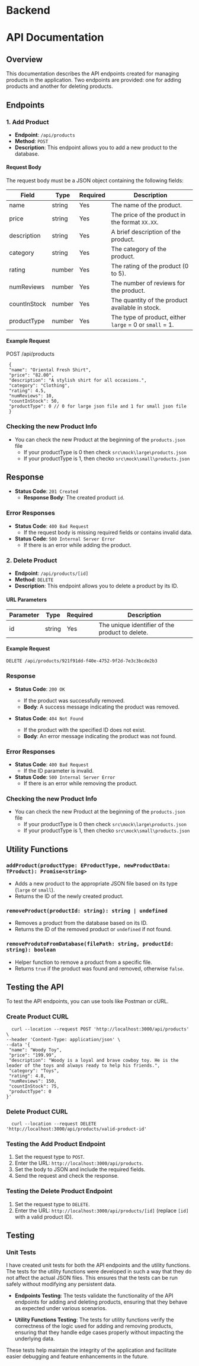 # Backend

# API Documentation

## Overview

This documentation describes the API endpoints created for managing products in the application. Two endpoints are provided: one for adding products and another for deleting products.

## Endpoints

### 1. Add Product

- **Endpoint**: `/api/products`
- **Method**: `POST`
- **Description**: This endpoint allows you to add a new product to the database.

#### Request Body

The request body must be a JSON object containing the following fields:

| Field        | Type   | Required | Description                                             |
| ------------ | ------ | -------- | --------------------------------------------------------|
| name         | string | Yes      | The name of the product.                                |
| price        | string | Yes      | The price of the product in the format `XX.XX`.         |
| description  | string | Yes      | A brief description of the product.                     |
| category     | string | Yes      | The category of the product.                            |
| rating       | number | Yes      | The rating of the product (0 to 5).                     |
| numReviews   | number | Yes      | The number of reviews for the product.                  |
| countInStock | number | Yes      | The quantity of the product available in stock.         |
| productType  | number | Yes      | The type of product, either `large` = 0 or `small` = 1. |

#### Example Request

POST /api/products
 ```
  {
  "name": "Oriental Fresh Shirt",
  "price": "82.00",
  "description": "A stylish shirt for all occasions.",
  "category": "Clothing",
  "rating": 4.5,
  "numReviews": 10,
  "countInStock": 50,
  "productType": 0 // 0 for large json file and 1 for small json file
  }
  ```

### Checking the new Product Info

 - You can check the new Product at the beginning of the `products.json` file
   - If your productType is 0 then check `src\mock\large\products.json`
   - If your productType is 1, then checko `src\mock\small\products.json`


## Response

- **Status Code**: `201 Created`
  - **Response Body**: The created product `id`.

### Error Responses

- **Status Code**: `400 Bad Request`
  - If the request body is missing required fields or contains invalid data.
- **Status Code**: `500 Internal Server Error`
  - If there is an error while adding the product.

### 2. Delete Product

- **Endpoint**: `/api/products/[id]`
- **Method**: `DELETE`
- **Description**: This endpoint allows you to delete a product by its ID.

#### URL Parameters

| Parameter | Type   | Required | Description                                     |
| --------- | ------ | -------- | ----------------------------------------------- |
| id        | string | Yes      | The unique identifier of the product to delete. |

#### Example Request

```http
DELETE /api/products/921f91dd-f40e-4752-9f2d-7e3c3bcde2b3
```

### Response

- **Status Code**: `200 OK`

  - If the product was successfully removed.
  - **Body**: A success message indicating the product was removed.

- **Status Code**: `404 Not Found`
  - If the product with the specified ID does not exist.
  - **Body**: An error message indicating the product was not found.

### Error Responses

- **Status Code**: `400 Bad Request`
  - If the ID parameter is invalid.
- **Status Code**: `500 Internal Server Error`
  - If there is an error while removing the product.

### Checking the new Product Info

 - You can check the new Product at the beginning of the `products.json` file
   - If your productType is 0 then check `src\mock\large\products.json`
   - If your productType is 1, then checko `src\mock\small\products.json`

## Utility Functions

### `addProduct(productType: EProductType, newProductData: TProduct): Promise<string>`

- Adds a new product to the appropriate JSON file based on its type (`large` or `small`).
- Returns the ID of the newly created product.

### `removeProduct(productId: string): string | undefined`

- Removes a product from the database based on its ID.
- Returns the ID of the removed product or `undefined` if not found.

### `removeProdutoFromDatabase(filePath: string, productId: string): boolean`

- Helper function to remove a product from a specific file.
- Returns `true` if the product was found and removed, otherwise `false`.

## Testing the API

To test the API endpoints, you can use tools like Postman or cURL.

### Create Product CURL

   ```
     curl --location --request POST 'http://localhost:3000/api/products' \
--header 'Content-Type: application/json' \
--data '{
    "name": "Woody Toy",
    "price": "199.99",
    "description": "Woody is a loyal and brave cowboy toy. He is the leader of the toys and always ready to help his friends.",
    "category": "Toys",
    "rating": 4.8,
    "numReviews": 150,
    "countInStock": 75,
    "productType": 0
}'
   ```
   
   ### Delete Product CURL
  
   ```
     curl --location --request DELETE 'http://localhost:3000/api/products/valid-product-id'
   ```

### Testing the Add Product Endpoint

1. Set the request type to `POST`.
2. Enter the URL: `http://localhost:3000/api/products`.
3. Set the body to JSON and include the required fields.
4. Send the request and check the response.

### Testing the Delete Product Endpoint

1. Set the request type to `DELETE`.
2. Enter the URL: `http://localhost:3000/api/products/[id]` (replace `[id]` with a valid product ID).

## Testing

### Unit Tests

I have created unit tests for both the API endpoints and the utility functions. The tests for the utility functions were developed in such a way that they do not affect the actual JSON files. This ensures that the tests can be run safely without modifying any persistent data.

- **Endpoints Testing**: The tests validate the functionality of the API endpoints for adding and deleting products, ensuring that they behave as expected under various scenarios.

- **Utility Functions Testing**: The tests for utility functions verify the correctness of the logic used for adding and removing products, ensuring that they handle edge cases properly without impacting the underlying data.

These tests help maintain the integrity of the application and facilitate easier debugging and feature enhancements in the future.
